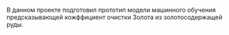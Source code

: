 В данном проекте подготовил прототип модели машинного обучения предсказывающей кожффициент очистки Золота из золотосодержащей руды.